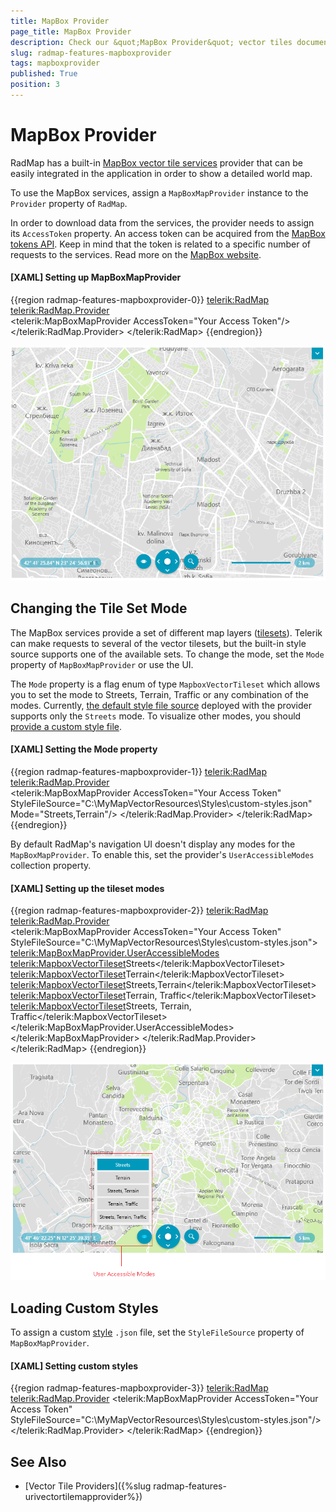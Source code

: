 ```yaml
---
title: MapBox Provider
page_title: MapBox Provider
description: Check our &quot;MapBox Provider&quot; vector tiles documentation article for the RadMap {{ site.framework_name }} control.
slug: radmap-features-mapboxprovider
tags: mapboxprovider
published: True
position: 3
---
```


# MapBox Provider

RadMap has a built-in [MapBox vector tile services](https://docs.mapbox.com/data/tilesets/guides/vector-tiles-introduction/) provider that can be easily integrated in the application in order to show a detailed world map.

To use the MapBox services, assign a `MapBoxMapProvider` instance to the `Provider` property of `RadMap`.

In order to download data from the services, the provider needs to assign its `AccessToken` property. An access token can be acquired from the [MapBox tokens API](https://docs.mapbox.com/help/glossary/access-token/). Keep in mind that the token is related to a specific number of requests to the services. Read more on the [MapBox website](https://docs.mapbox.com/accounts/guides/invoices/#details-of-charges).

#### __[XAML] Setting up MapBoxMapProvider__
{{region radmap-features-mapboxprovider-0}}
	<telerik:RadMap>
		<telerik:RadMap.Provider>			
			<telerik:MapBoxMapProvider AccessToken="Your Access Token"/>
		</telerik:RadMap.Provider>
	</telerik:RadMap>
{{endregion}}

![A picture showing RadMap with MapBoxMapProvider](images/radmap-features-mapboxprovider-0.png)

## Changing the Tile Set Mode

The MapBox services provide a set of different map layers ([tilesets](https://docs.mapbox.com/studio-manual/reference/tilesets/)). Telerik can make requests to several of the vector tilesets, but the built-in style source supports one of the available sets. To change the mode, set the `Mode` property of `MapBoxMapProvider` or use the UI.

The `Mode` property is a flag enum of type `MapboxVectorTileset` which allows you to set the mode to Streets, Terrain, Traffic or any combination of the modes. Currently, [the default style file source](https://github.com/mapbox/mapbox-gl-styles/blob/master/styles/basic-v9.json) deployed with the provider supports only the `Streets` mode. To visualize other modes, you should [provide a custom style file](#loading-custom-styles).

#### __[XAML] Setting the Mode property__
{{region radmap-features-mapboxprovider-1}}
	<telerik:RadMap>
		<telerik:RadMap.Provider>			
			<telerik:MapBoxMapProvider AccessToken="Your Access Token"
									   StyleFileSource="C:\MyMapVectorResources\Styles\custom-styles.json"
									   Mode="Streets,Terrain"/>
		</telerik:RadMap.Provider>
	</telerik:RadMap>
{{endregion}}

By default RadMap's navigation UI doesn't display any modes for the `MapBoxMapProvider`. To enable this, set the provider's `UserAccessibleModes` collection property.

#### __[XAML] Setting up the tileset modes__
{{region radmap-features-mapboxprovider-2}}
	<telerik:RadMap>
		<telerik:RadMap.Provider>			
			<telerik:MapBoxMapProvider AccessToken="Your Access Token"
									   StyleFileSource="C:\MyMapVectorResources\Styles\custom-styles.json">
				<telerik:MapBoxMapProvider.UserAccessibleModes>
					<telerik:MapboxVectorTileset>Streets</telerik:MapboxVectorTileset>
					<telerik:MapboxVectorTileset>Terrain</telerik:MapboxVectorTileset>
					<telerik:MapboxVectorTileset>Streets,Terrain</telerik:MapboxVectorTileset>
					<telerik:MapboxVectorTileset>Terrain, Traffic</telerik:MapboxVectorTileset>
					<telerik:MapboxVectorTileset>Streets, Terrain, Traffic</telerik:MapboxVectorTileset>
				</telerik:MapBoxMapProvider.UserAccessibleModes>
			</telerik:MapBoxMapProvider>
		</telerik:RadMap.Provider>
	</telerik:RadMap>
{{endregion}}

![A picture showing RadMap with MapBoxMapProvider and the UserAccessibleModes](images/radmap-features-mapboxprovider-1.png)

## Loading Custom Styles 

To assign a custom [style](https://docs.mapbox.com/mapbox-gl-js/style-spec/) `.json` file, set the `StyleFileSource` property of `MapBoxMapProvider`.

#### __[XAML] Setting custom styles__
{{region radmap-features-mapboxprovider-3}}
	<telerik:RadMap>
		<telerik:RadMap.Provider>
			<telerik:MapBoxMapProvider AccessToken="Your Access Token"\
									   StyleFileSource="C:\MyMapVectorResources\Styles\custom-styles.json"/>
		</telerik:RadMap.Provider>
	</telerik:RadMap>
{{endregion}}

## See Also 
* [Vector Tile Providers]({%slug radmap-features-urivectortilemapprovider%})


